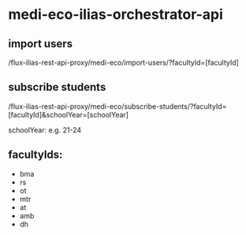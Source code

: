 # medi-eco-ilias-orchestrator-api

## import users
/flux-ilias-rest-api-proxy/medi-eco/import-users/?facultyId=[facultyId]

## subscribe students
/flux-ilias-rest-api-proxy/medi-eco/subscribe-students/?facultyId=[facultyId]&schoolYear=[schoolYear]

schoolYear: e.g. 21-24

## facultyIds:
- bma
- rs
- ot
- mtr
- at
- amb
- dh